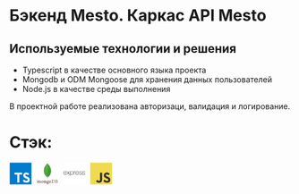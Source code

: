 # Бэкенд Mesto. Каркас API Mesto

## Используемые технологии и решения
- Typescript в качестве основного языка проекта
- Mongodb и ODM Mongoose для хранения данных пользователей
- Node.js в качестве среды выполнения

В проектной работе реализована авторизаци, валидация и логирование. 

# Cтэк:
<div>
  <img src="https://github.com/devicons/devicon/blob/master/icons/typescript/typescript-original.svg" title="TypeScript" width="40" height="40">&nbsp;
  <img src="https://github.com/devicons/devicon/blob/master/icons/mongodb/mongodb-original-wordmark.svg" title="Mongodb" width="40" height="40">&nbsp;
  <img src="https://github.com/devicons/devicon/blob/master/icons/express/express-original-wordmark.svg" title="Express" width="40" height="40">&nbsp;
  <img src="https://github.com/devicons/devicon/blob/master/icons/javascript/javascript-original.svg" title="JavaScript" width="40" height="40">&nbsp;
</div>

